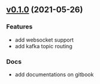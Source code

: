 ## [v0.1.0](https://github.com/odpf/raccoon/compare/v0.1.0...v) (2021-05-26)

### Features
* add websocket support
* add kafka topic routing
  
### Docs
* add documentations on gitbook
